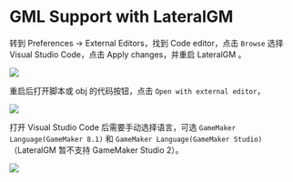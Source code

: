 # GML Support with LateralGM

转到 Preferences -> External Editors，找到 Code editor，点击 `Browse` 选择 Visual Studio Code，点击 Apply changes，并重启 LateralGM 。

![](../assets/docsimage/12.png)

重启后打开脚本或 obj 的代码按钮，点击 `Open with external editor`， 

![](../assets/docsimage/14.png)

打开 Visual Studio Code 后需要手动选择语言，可选 `GameMaker Language(GameMaker 8.1)` 和 `GameMaker Language(GameMaker Studio)` （LateralGM 暂不支持 GameMaker Studio 2）。

![](../assets/docsimage/13.png)

 